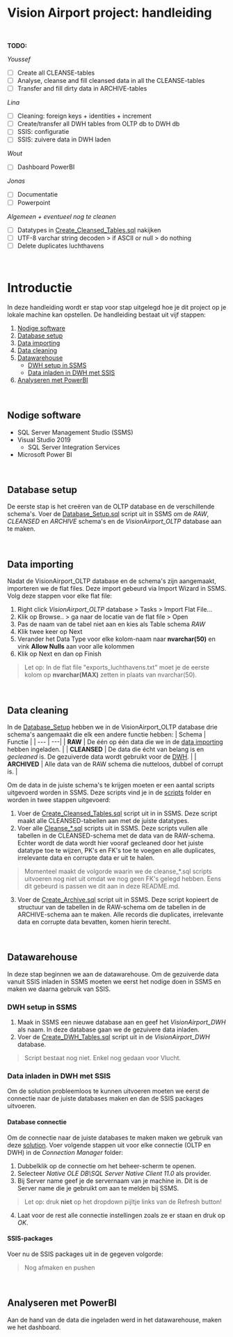# Vision Airport project: handleiding

<br>

**TODO:**
<br>

*Youssef*
- [ ] Create all CLEANSE-tables
- [ ] Analyse, cleanse and fill cleansed data in all the CLEANSE-tables
- [ ] Transfer and fill dirty data in ARCHIVE-tables

*Lina*
- [ ] Cleaning: foreign keys + identities + increment
- [ ] Create/transfer all DWH tables from OLTP db to DWH db
- [ ] SSIS: configuratie
- [ ] SSIS: zuivere data in DWH laden

*Wout*
- [ ] Dashboard PowerBI

*Jonas*
- [ ] Documentatie
- [ ] Powerpoint

*Algemeen + eventueel nog te cleanen*
- [ ] Datatypes in [Create_Cleansed_Tables.sql](./scripts/Create_Cleansed_Tables.sql) nakijken
- [ ] UTF-8 varchar string decoden > if ASCII or null > do nothing
- [ ] Delete duplicates luchthavens

<br>

# Introductie
In deze handleiding wordt er stap voor stap uitgelegd hoe je dit project op je lokale machine kan opstellen. De handleiding bestaat uit vijf stappen:
1. [Nodige software](#software)
2. [Database setup](#databasesetup)
3. [Data importing](#raw)
4. [Data cleaning](#cleansed)
5. [Datawarehouse](#dwh)
   * [DWH setup in SSMS](#ssms)
   * [Data inladen in DWH met SSIS](#ssis)
6. [Analyseren met PowerBI](#powerbi)

<br>

## Nodige software <a name="software"></a>
- SQL Server Management Studio (SSMS)
- Visual Studio 2019
  - SQL Server Integration Services
- Microsoft Power BI

<br>

## Database setup <a name="databasesetup"></a>
De eerste stap is het creëren van de OLTP database en de verschillende schema's. Voer de [Database_Setup.sql](./scripts/Database_Setup.sql) script uit in SSMS om de *RAW*, *CLEANSED* en *ARCHIVE* schema's en de *VisionAirport_OLTP* database aan te maken.

<br>

## Data importing <a name="raw"></a>
Nadat de VisionAirport_OLTP database en de schema's zijn aangemaakt, importeren we de flat files. Deze import gebeurd via Import Wizard in SSMS.
Volg deze stappen voor elke flat file:
1. Right click *VisionAirport_OLTP* database > Tasks > Import Flat File...
2. Klik op Browse.. > ga naar de locatie van de flat file > Open
3. Pas de naam van de tabel niet aan en kies als Table schema *RAW*
5. Klik twee keer op Next
6. Verander het Data Type voor elke kolom-naam naar **nvarchar(50)** en vink **Allow Nulls** aan voor alle kolommen
7. Klik op Next en dan op Finish
>Let op: In de flat file "exports_luchthavens.txt" moet je de eerste kolom op **nvarchar(MAX)** zetten in plaats van nvarchar(50).

<br>

## Data cleaning <a name="cleansed"></a>
In de [Database_Setup](#databasesetup) hebben we in de VisionAirport_OLTP database drie schema's aangemaakt die elk een andere functie hebben:
| Schema        | Functie |
| --- | ---|
| **RAW** | De één op één data die we in de [data importing](#raw) hebben ingeladen. |
| **CLEANSED** | De data die écht van belang is en *gecleaned* is. De gezuiverde data wordt gebruikt voor de [DWH](#dwh). |
| **ARCHIVED** | Alle data van de RAW schema die nutteloos, dubbel of corrupt is. |

Om de data in de juiste schema's te krijgen moeten er een aantal scripts uitgevoerd worden in SSMS. Deze scripts vind je in de [scripts](./scripts) folder en worden in twee stappen uitgevoerd:
<br>
1. Voer de [Create_Cleansed_Tables.sql](./scripts/CLEANSED/Create_Cleansed_Tables.sql) script uit in in SSMS. Deze script maakt alle CLEANSED-tabellen aan met de juiste datatypes.
2. Voer alle [Cleanse_*.sql](./scripts/CLEANSED) scripts uit in SSMS.
Deze scripts vullen alle tabellen in de CLEANSED-schema met de data van de RAW-schema. Echter wordt de data wordt hier vooraf gecleaned door het juiste datatype toe te wijzen, PK's en FK's toe te voegen en alle duplicates, irrelevante data en corrupte data er uit te halen.
>Momenteel maakt de volgorde waarin we de cleanse_*.sql scripts uitvoeren nog niet uit omdat we nog geen FK's gelegd hebben. Eens dit gebeurd is passen we dit aan in deze README.md.
3. Voer de [Create_Archive.sql](./scripts/ARCHIVE/Create_Archive.sql) script uit in SSMS. Deze script kopieert de structuur van de tabellen in de RAW-schema om de tabellen in de ARCHIVE-schema aan te maken. Alle records die duplicates, irrelevante data en corrupte data bevatten, komen hierin terecht.

<br>

## Datawarehouse <a name="dwh"></a>
In deze stap beginnen we aan de datawarehouse. Om de gezuiverde data vanuit SSIS inladen in SSMS moeten we eerst het nodige doen in SSMS en maken we daarna gebruik van SSIS.

### DWH setup in SSMS <a name="ssms"></a>
1. Maak in SSMS een nieuwe database aan en geef het *VisionAirport_DWH* als naam. In deze database gaan we de gezuivere data inladen.
2. Voer de [Create_DWH_Tables.sql](./scripts/DWH/Create_DWH_Tables.sql) script uit in de *VisionAirport_DWH* database.
> Script bestaat nog niet. Enkel nog gedaan voor Vlucht.

### Data inladen in DWH met SSIS <a name="ssis"></a>
Om de solution probleemloos te kunnen uitvoeren moeten we eerst de connectie naar de juiste databases maken en dan de SSIS packages uitvoeren. 

#### Database connectie
Om de connectie naar de juiste databases te maken maken we gebruik van deze [solution](./introBI-visionAirport). Voer volgende stappen uit voor elke connectie (OLTP en DWH) in de *Connection Manager* folder:
1. Dubbelklik op de connectie om het beheer-scherm te openen.
2. Selecteer *Native OLE DB\SQL Server Native Client 11.0* als provider.
3. Bij Server name geef je de servernaam van je machine in. Dit is de Server name die je gebruikt om aan te melden bij SSMS.
>Let op: druk **niet** op het dropdown pijltje links van de Refresh button!
4. Laat voor de rest alle connectie instellingen zoals ze er staan en druk op *OK*.

#### SSIS-packages
Voer nu de SSIS packages uit in de gegeven volgorde:
>Nog afmaken en pushen

<br>

## Analyseren met PowerBI <a name="powerbi"></a>
Aan de hand van de data die ingeladen werd in het datawarehouse, maken we het dashboard.
<br>
